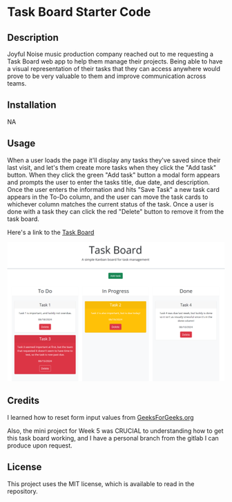 # Task Board Starter Code

## Description

Joyful Noise music production company reached out to me requesting a Task Board web app to help them manage their projects. Being able to have a visual representation of their tasks that they can access anywhere would prove to be very valuable to them and improve communication across teams.

## Installation

NA

## Usage

When a user loads the page it'll display any tasks they've saved since their last visit, and let's them create more tasks when they click the "Add task" button. When they click the green "Add task" button a modal form appears and prompts the user to enter the tasks title, due date, and description. Once the user enters the information and hits "Save Task" a new task card appears in the To-Do column, and the user can move the task cards to whichever column matches the current status of the task. Once a user is done with a task they can click the red "Delete" button to remove it from the task board.

Here's a link to the [Task Board](https://horizonbound0.github.io/KW05-Joyful-Noise-Project-Manager/)

![Screenshot of the finished product](./assets/images/JoyfulNoiseScreenshot.PNG)

## Credits

I learned how to reset form input values from [GeeksForGeeks.org](https://www.geeksforgeeks.org/how-to-reset-a-form-using-jquery-with-reset-method/)

Also, the mini project for Week 5 was CRUCIAL to understanding how to get this task board working, and I have a personal branch from the gitlab I can produce upon request.

## License

This project uses the MIT license, which is available to read in the repository.